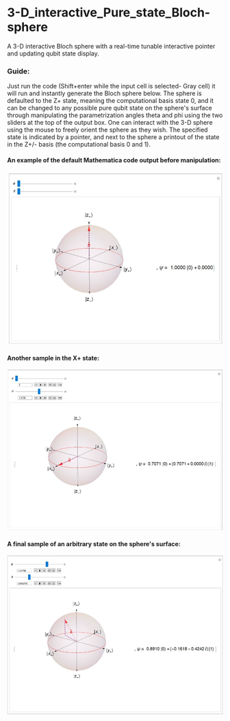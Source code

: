 # 3-D_interactive_Pure_state_Bloch-sphere
A 3-D interactive Bloch sphere with a real-time tunable interactive pointer and updating qubit state display.

### Guide: 

Just run the code (Shift+enter while the input cell is selected- Gray cell) it will run and instantly generate the Bloch sphere below. The sphere is defaulted to the Z+ state, meaning the computational basis state 0, and it can be changed to any possible pure qubit state on the sphere's surface through manipulating the parametrization angles theta and phi using the two sliders at the top of the output box. One can interact with the 3-D sphere using the mouse to freely orient the sphere as they wish. The specified state is indicated by a pointer, and next to the sphere a printout of the state in the Z+/- basis (the computational basis 0 and 1). 

#### An example of the default Mathematica code output before manipulation:
![Default output before in the 0 state](https://github.com/Hish-am/3-D_interactive_Pure_state_Bloch-sphere/blob/master/sample_1_pic_default_state_0_or_Z%2B.JPG)


#### Another sample in the X+ state:
![output for the X+ state](https://github.com/Hish-am/3-D_interactive_Pure_state_Bloch-sphere/blob/master/sample_1_pic_X%2B_state.JPG)

#### A final sample of an arbitrary state on the sphere's surface:
![output for the X+ state](https://github.com/Hish-am/3-D_interactive_Pure_state_Bloch-sphere/blob/master/sample_1_pic_arbitrary_state.JPG)
